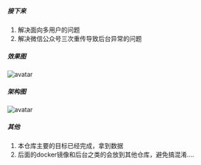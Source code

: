 ##### 接下来
1. 解决面向多用户的问题
2. 解决微信公众号三次重传导致后台异常的问题

##### 效果图
![avatar](https://s2.ax1x.com/2019/02/28/kTvWNj.png)

##### 架构图
![avatar](http://assets.processon.com/chart_image/5c6c322ee4b03334b521d8e3.png)

##### 其他
1. 本仓库主要的目标已经完成，拿到数据
2. 后面的docker镜像和后台之类的会放到其他仓库，避免搞混淆....
